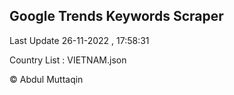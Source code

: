 

## Google Trends Keywords Scraper 
 
Last Update 26-11-2022 , 17:58:31

Country List :
VIETNAM.json



© Abdul Muttaqin 

